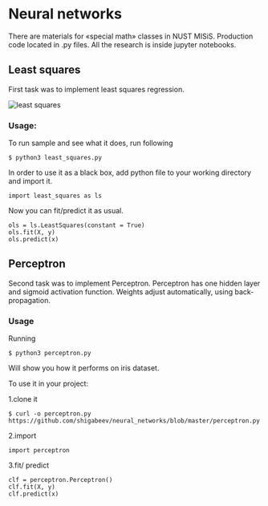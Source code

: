 # Neural networks
There are materials for «special math» classes in NUST MISiS.
Production code located in .py files.
All the research is inside jupyter notebooks.
## Least squares
First task was to implement least squares regression.

![least squares](https://sun9-8.userapi.com/c639325/v639325010/5c519/_xCjDq7F7nQ.jpg)

### Usage:
To run sample and see what it does, run following 
     
    $ python3 least_squares.py
    
In order to use it as a black box, add python file to your working directory and import it.

    import least_squares as ls
Now you can fit/predict it as usual.

    ols = ls.LeastSquares(constant = True)
    ols.fit(X, y)
    ols.predict(x)
## Perceptron
Second task was to implement Perceptron.
Perceptron has one hidden layer and sigmoid activation function.
Weights adjust automatically, using back-propagation.
### Usage
Running

    $ python3 perceptron.py
Will show you how it performs on iris dataset.

To use it in your project:

1.clone it
    
    $ curl -o perceptron.py https://github.com/shigabeev/neural_networks/blob/master/perceptron.py
2.import

    import perceptron
3.fit/ predict
    
    clf = perceptron.Perceptron()
    clf.fit(X, y)
    clf.predict(x)

